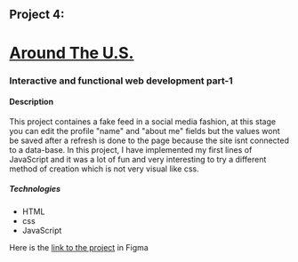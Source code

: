 ## Project 4:
# [Around The U.S.](https://rivershertz.github.io/web_project_4/)
### Interactive and functional web development part-1

#### Description
This project containes a fake feed in a social media fashion, at this stage you can edit the profile "name" and "about me" fields but the values wont be saved after a refresh is done to the page because the site isnt connected to a data-base. In this project, I have implemented my first lines of JavaScript and it was a lot of fun and very interesting to try a different method of creation which is not very visual like css.

##### Technologies
* HTML
* css
* JavaScript

Here is the [link to the project](https://www.figma.com/file/SurN1jaeEQIhuZEDMhmWWf/Sprint-4-Around-The-U.S.-desktop-mobile?node-id=0%3A1) in Figma